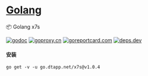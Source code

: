 <h1>
<a href="https://www.dtapp.net/">Golang</a>
</h1>

📦 Golang x7s

[comment]: <> (go)
[![godoc](https://pkg.go.dev/badge/go.dtapp.net/x7s?status.svg)](https://pkg.go.dev/go.dtapp.net/x7s)
[![goproxy.cn](https://goproxy.cn/stats/go.dtapp.net/x7s/badges/download-count.svg)](https://goproxy.cn/stats/go.dtapp.net/x7s)
[![goreportcard.com](https://goreportcard.com/badge/go.dtapp.net/x7s)](https://goreportcard.com/report/go.dtapp.net/x7s)
[![deps.dev](https://img.shields.io/badge/deps-go-red.svg)](https://deps.dev/go/go.dtapp.net%2Fx7s)

#### 安装

```shell
go get -v -u go.dtapp.net/x7s@v1.0.4
```
